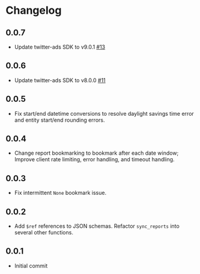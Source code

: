 # Changelog

## 0.0.7
  * Update twitter-ads SDK to v9.0.1 [#13](https://github.com/singer-io/tap-twitter-ads/pull/13)

## 0.0.6
  * Update twitter-ads SDK to v8.0.0 [#11](https://github.com/singer-io/tap-twitter-ads/pull/11)

## 0.0.5
  * Fix start/end datetime conversions to resolve daylight savings time error and entity start/end rounding errors.

## 0.0.4
  * Change report bookmarking to bookmark after each date window; Improve client rate limiting, error handling, and timeout handling.

## 0.0.3
  * Fix intermittent `None` bookmark issue.

## 0.0.2
  * Add `$ref` references to JSON schemas. Refactor `sync_reports` into several other functions.

## 0.0.1
  * Initial commit
